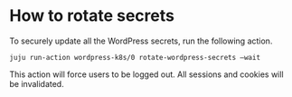 # How to rotate secrets

To securely update all the WordPress secrets, run the following action.

```
juju run-action wordpress-k8s/0 rotate-wordpress-secrets –wait
```

This action will force users to be logged out. All sessions and cookies will be invalidated.